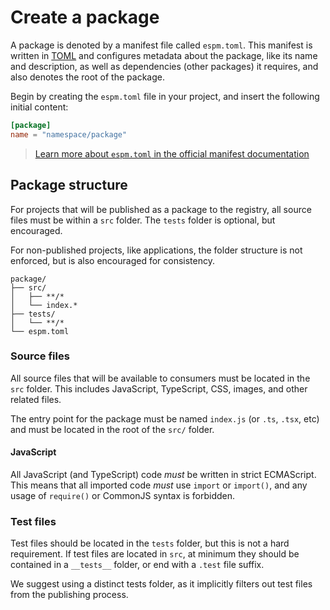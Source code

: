 # Create a package

A package is denoted by a manifest file called `espm.toml`. This manifest is written in
[TOML](https://toml.io/en/) and configures metadata about the package, like its name and
description, as well as dependencies (other packages) it requires, and also denotes the root of the
package.

Begin by creating the `espm.toml` file in your project, and insert the following initial content:

```toml
[package]
name = "namespace/package"
```

> [Learn more about `espm.toml` in the official manifest documentation](../espm-toml.md)

## Package structure

For projects that will be published as a package to the registry, all source files must be within a
`src` folder. The `tests` folder is optional, but encouraged.

For non-published projects, like applications, the folder structure is not enforced, but is also
encouraged for consistency.

```
package/
├── src/
│   ├── **/*
│   └── index.*
├── tests/
│   └── **/*
└── espm.toml
```

### Source files

All source files that will be available to consumers must be located in the `src` folder. This
includes JavaScript, TypeScript, CSS, images, and other related files.

The entry point for the package must be named `index.js` (or `.ts`, `.tsx`, etc) and must be located
in the root of the `src/` folder.

#### JavaScript

All JavaScript (and TypeScript) code _must_ be written in strict ECMAScript. This means that all
imported code _must_ use `import` or `import()`, and any usage of `require()` or CommonJS syntax is
forbidden.

### Test files

Test files should be located in the `tests` folder, but this is not a hard requirement. If test
files are located in `src`, at minimum they should be contained in a `__tests__` folder, or end with
a `.test` file suffix.

We suggest using a distinct tests folder, as it implicitly filters out test files from the
publishing process.
